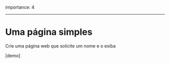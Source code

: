 importance: 4

---

# Uma página simples

Crie uma página web que solicite um nome e o exiba 

[demo]
